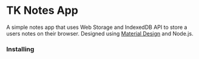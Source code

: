 # TK Notes App


A simple notes app that uses Web Storage and IndexedDB API to store a users notes on their browser.
Designed using [Material Design](https://material.io/design) and Node.js.

### Installing

